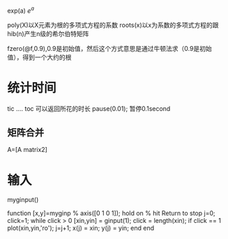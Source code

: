  exp(a)  $e^a$ 

poly(X)以X元素为根的多项式方程的系数
 roots(x)以x为系数的多项式方程的跟
 hib(n)产生n级的希尔伯特矩阵

fzero(@f,0.9),0.9是初始值，然后这个方式意思是通过牛顿法求（0.9是初始值），得到一个大约的根

# 统计时间
tic 
....
toc
可以返回所花的时长
pause(0.01); 暂停0.1second

 ## 矩阵合并

 A=[A matrix2]

# 输入

myginput()

function [x,y]=myginp
% axis([0 1 0 1]); hold on
% hit Return to stop
j=0;
click=1;
while click > 0
[xin,yin] = ginput(1);
click = length(xin);
if click == 1
plot(xin,yin,'ro');
j=j+1;
x(j) = xin;
y(j) = yin;
end
end
